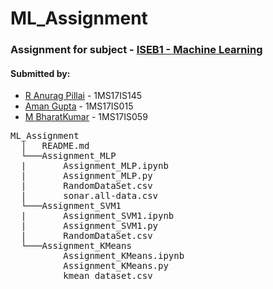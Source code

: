 # ML_Assignment
### Assignment for subject - [ISEB1 - Machine Learning](https://github.com/mydhiliknair/ISEB1-Even-Sem-2020)
#### Submitted by:
* [R Anurag Pillai](https://github.com/CodesOfAnurag/) - 1MS17IS145 <br>
* [Aman Gupta](https://github.com/aman1698) - 1MS17IS015 <br>
* [M BharatKumar](https://github.com/MBharatKumar) - 1MS17IS059 <br>

<pre>ML_Assignment
  │   README.md
  └───Assignment_MLP
  |       Assignment_MLP.ipynb
  |       Assignment_MLP.py
  |       RandomDataSet.csv
  |       sonar.all-data.csv
  └───Assignment_SVM1
  |       Assignment_SVM1.ipynb
  |       Assignment_SVM1.py
  |       RandomDataSet.csv
  └───Assignment_KMeans
          Assignment_KMeans.ipynb
          Assignment_KMeans.py
          kmean_dataset.csv
</pre>
